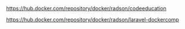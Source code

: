 https://hub.docker.com/repository/docker/radson/codeeducation

https://hub.docker.com/repository/docker/radson/laravel-dockercomp
